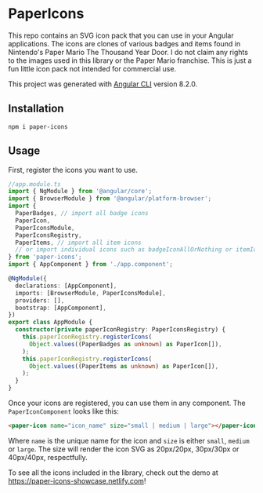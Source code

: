 # PaperIcons

This repo contains an SVG icon pack that you can use in your Angular applications. The icons are clones of various badges and items found in Nintendo's Paper Mario The Thousand Year Door. I do not claim any rights to the images used in this library or the Paper Mario franchise. This is just a fun little icon pack not intended for commercial use.

This project was generated with [Angular CLI](https://github.com/angular/angular-cli) version 8.2.0.

## Installation

`npm i paper-icons`

## Usage

First, register the icons you want to use.

```typescript
//app.module.ts
import { NgModule } from '@angular/core';
import { BrowserModule } from '@angular/platform-browser';
import {
  PaperBadges, // import all badge icons
  PaperIcon,
  PaperIconsModule,
  PaperIconsRegistry,
  PaperItems, // import all item icons
  // or import individual icons such as badgeIconAllOrNothing or itemIconSunStone
} from 'paper-icons';
import { AppComponent } from './app.component';

@NgModule({
  declarations: [AppComponent],
  imports: [BrowserModule, PaperIconsModule],
  providers: [],
  bootstrap: [AppComponent],
})
export class AppModule {
  constructor(private paperIconRegistry: PaperIconsRegistry) {
    this.paperIconRegistry.registerIcons(
      Object.values((PaperBadges as unknown) as PaperIcon[]),
    );
    this.paperIconRegistry.registerIcons(
      Object.values((PaperItems as unknown) as PaperIcon[]),
    );
  }
}
```

Once your icons are registered, you can use them in any component. The `PaperIconComponent` looks like this:

```html
<paper-icon name="icon_name" size="small | medium | large"></paper-icon>
```

Where `name` is the unique name for the icon and `size` is either `small`, `medium` or `large`. The size will render the icon SVG as 20px/20px, 30px/30px or 40px/40px, respectfully.

To see all the icons included in the library, check out the demo at https://paper-icons-showcase.netlify.com!
